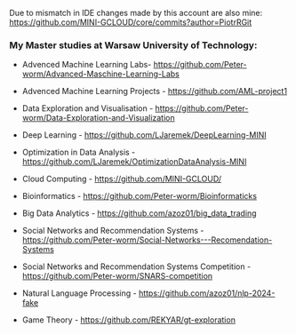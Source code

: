 Due to mismatch in IDE changes made by this account are also mine:
https://github.com/MINI-GCLOUD/core/commits?author=PiotrRGit

### My Master studies at Warsaw University of Technology:
* Advenced Machine Learning Labs- https://github.com/Peter-worm/Advanced-Maschine-Learning-Labs
* Advenced Machine Learning Projects - https://github.com/AML-project1
* Data Exploration and Visualisation - https://github.com/Peter-worm/Data-Exploration-and-Visualization
* Deep Learning - https://github.com/LJaremek/DeepLearning-MINI
* Optimization in Data Analysis - https://github.com/LJaremek/OptimizationDataAnalysis-MINI
* Cloud Computing - https://github.com/MINI-GCLOUD/

* Bioinformatics - https://github.com/Peter-worm/Bioinformaticks
* Big Data Analytics - https://github.com/azoz01/big_data_trading
* Social Networks and Recommendation Systems - https://github.com/Peter-worm/Social-Networks---Recomendation-Systems
* Social Networks and Recommendation Systems Competition -https://github.com/Peter-worm/SNARS-competition
* Natural Language Processing - https://github.com/azoz01/nlp-2024-fake
* Game Theory - https://github.com/REKYAR/gt-exploration
